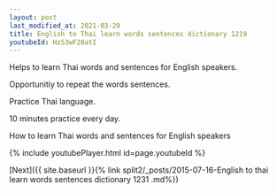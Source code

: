 ```yaml
---
layout: post
last_modified_at: 2021-03-29
title: English to Thai learn words sentences dictionary 1219 
youtubeId: HzS3wF20atI
---
```

 
 
Helps to learn Thai words and sentences for English speakers.

Opportunitiy to repeat the words sentences. 

Practice Thai language. 
 
10 minutes practice every day. 
 
How to learn Thai words and sentences for English speakers 
 
{% include youtubePlayer.html id=page.youtubeId %}
 
 
[Next]({{ site.baseurl }}{% link  split2/_posts/2015-07-16-English to thai learn words sentences dictionary 1231 .md%})
 
